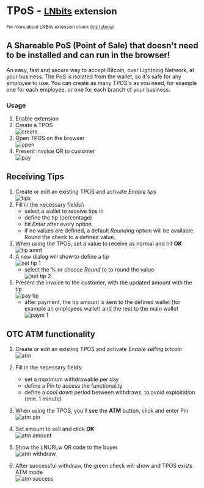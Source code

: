 # TPoS - <small>[LNbits](https://github.com/lnbits/lnbits) extension</small>

<small>For more about LNBits extension check [this tutorial](https://github.com/lnbits/lnbits/wiki/LNbits-Extensions)</small>

## A Shareable PoS (Point of Sale) that doesn't need to be installed and can run in the browser!

An easy, fast and secure way to accept Bitcoin, over Lightning Network, at your business. The PoS is isolated from the wallet, so it's safe for any employee to use. You can create as many TPOS's as you need, for example one for each employee, or one for each branch of your business.

### Usage

1. Enable extension
2. Create a TPOS\
   ![create](https://imgur.com/8jNj8Zq.jpg)
3. Open TPOS on the browser\
   ![open](https://imgur.com/LZuoWzb.jpg)
4. Present invoice QR to customer\
   ![pay](https://imgur.com/tOwxn77.jpg)

## Receiving Tips

1. Create or edit an existing TPOS and activate _Enable tips_\
   ![tips](https://i.imgur.com/VRKPNop.png)
2. Fill in the necessary fields:\
   - select a wallet to receive tips in
   - define the tip (percentage)
   - hit _Enter_ after every option
   - if no values are defined, a default _Rounding_ option will be available. Round the check to a defined value.
3. When using the TPOS, set a value to receive as normal and hit **OK**\
   ![tip amnt](https://i.imgur.com/Vyh0kqx.png)
4. A new dialog will show to define a tip\
   ![set tip 1](https://i.imgur.com/1xxrAse.png)
   - select the % or choose _Round to_ to round the value\
     ![set tip 2](https://i.imgur.com/gv48S8U.png)
5. Present the invoice to the customer, with the updated amount with the tip\
   ![pay tip](https://i.imgur.com/WuaRzph.png)
   - after payment, the tip amount is sent to the defined wallet (for example an employees wallet) and the rest to the main wallet\
     ![paym 1](https://i.imgur.com/zvDf1y5.png)

## OTC ATM functionality

1. Create or edit an existing TPOS and activate _Enable selling bitcoin_\
   ![atm](https://i.imgur.com/WF3jiFb.png)
2. Fill in the necessary fields:

   - set a maximum withdrawable per day
   - define a Pin to access the functionality
   - define a _cool down_ period between withdraws, to avoid exploitation (min. 1 minute)

3. When using the TPOS, you'll see the **ATM** button, click and enter Pin\
   ![atm pin](https://i.imgur.com/5QMYXX7.png)
4. Set amount to sell and click **OK**\
   ![atm amount](https://i.imgur.com/V3jlfhV.png)
5. Show the LNURLw QR code to the buyer\
   ![atm withdraw](https://i.imgur.com/rYXtn93.png)
6. After successful withdraw, the green check will show and TPOS exists ATM mode\
   ![atm success](https://i.imgur.com/FaHltvW.png)
